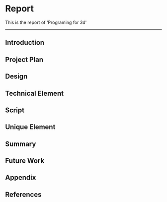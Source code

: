 # Report

This is the report of 'Programing for 3d'

---
## Introduction
## Project Plan
## Design
## Technical Element
## Script
## Unique Element
## Summary
## Future Work
## Appendix
## References
